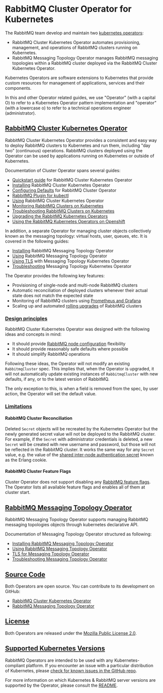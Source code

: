 # RabbitMQ Cluster Operator for Kubernetes

The RabbitMQ team develop and maintain two [kubernetes operators](https://kubernetes.io/docs/concepts/extend-kubernetes/operator/):

* RabbitMQ Cluster Kubernetes Operator automates provisioning, management, and operations of RabbitMQ clusters running on Kubernetes.
* RabbitMQ Messaging Topology Operator manages RabbitMQ messaging topologies within a RabbitMQ cluster deployed via the RabbitMQ Cluster Kubernetes Operator.

Kubernetes Operators are software extensions to Kubernetes that provide custom resources for management of applications,
services  and their components.

In this and other Operator related guides, we use "Operator" (with a capital O) to refer to a Kubernetes Operator
pattern implementation and "operator" (with a lowercase o) to refer to a technical operations
engineer (administrator).

## <a id='cluster-operator' class='anchor' href='#cluster-operator'>RabbitMQ Cluster Kubernetes Operator</a>

RabbitMQ Cluster Kubernetes Operator provides a consistent and easy way to deploy RabbitMQ clusters to Kubernetes and
run them, including "day two" (continuous) operations. RabbitMQ clusters deployed using the Operator can be
used by applications running on Kubernetes or outside of Kubernetes.

Documentation of Cluster Operator spans several guides:

 * [Quickstart guide](quickstart-operator.html) for RabbitMQ Cluster Kubernetes Operator
 * [Installing](install-operator.html) RabbitMQ Cluster Kubernetes Operator
 * [Configuring Defaults](configure-operator-defaults.html) for RabbitMQ Cluster Operator
 * [RabbitMQ Plugin for kubectl](kubectl-plugin.html)
 * [Using](using-operator.html) RabbitMQ Cluster Kubernetes Operator
 * [Monitoring RabbitMQ Clusters on Kubernetes](operator-monitoring.html)
 * [Troubleshooting RabbitMQ Clusters on Kubernetes](troubleshooting-operator.html)
 * [Upgrading the RabbitMQ Kubernetes Operators](upgrade-operator.html)
 * [Using the RabbitMQ Kubernetes Operators on Openshift](using-on-openshift.html)

In addition, a separate Operator for managing cluster objects collectively
known as the messaging topology: virtual hosts, user, queues, etc.
It is covered in the following guides:

 * [Installing](install-topology-operator.html) RabbitMQ Messaging Topology Operator
 * [Using](using-topology-operator.html) RabbitMQ Messaging Topology Operator
 * [Using TLS](tls-topology-operator.html) with Messaging Topology Kubernetes Operator
 * [Troubleshooting](troubleshooting-topology-operator.html) Messaging Topology Kubernetes Operator

The Operator provides the following key features:

* Provisioning of single-node and multi-node RabbitMQ clusters
* Automatic reconciliation of deployed clusters whenever their actual state does not match the expected state
* Monitoring of RabbitMQ clusters using [Prometheus and Grafana](../../prometheus.html)
* Scaling up and automated [rolling upgrades](../../upgrade.html) of RabbitMQ clusters

### <a id='op-design-principles' class='anchor' href='#op-design-principles'>Design principles</a>

RabbitMQ Cluster Kubernetes Operator was designed with the following ideas and concepts in mind:

* It should provide [RabbitMQ node configuration](../../configure.html) flexibility
* It should provide reasonably safe defaults where possible
* It should simplify RabbitMQ operations

Following these ideas, the Operator will not modify an existing `RabbitmqCluster` spec.
This implies that, when the Operator is upgraded, it will not automatically update
existing instances of `RabbitmqCluster` with new defaults, if any, or to the latest version of RabbitMQ.

The only exception to this, is when a field is removed from the spec, by user action, the Operator will set the default value.

### <a id='limitations' class='anchor' href='#limitations'>Limitations</a>

#### RabbitMQ Cluster Reconciliation

Deleted `Secret` objects will be recreated by the Kubernetes Operator but the newly generated secret value will
not be deployed to the RabbitMQ cluster. For example, if the `Secret` with administrator credentials is deleted,
a new `Secret` will be created with new username and password, but those will not be reflected in the RabbitMQ cluster.
It works the same way for any `Secret` value, e.g. the value of the [shared inter-node authentication secret](../../clustering.html#erlang-cookie)
known as the Erlang cookie.

#### RabbitMQ Cluster Feature Flags

Cluster Operator does not support disabling any [RabbitMQ feature flags](../../feature-flags.html#how-to-disable-feature-flags).
The Operator lists all available feature flags and enables all of them at cluster start.
 
## <a id='topology-operator' class='anchor' href='#topology-operator'>RabbitMQ Messaging Topology Operator</a>

RabbitMQ Messaging Topology Operator supports managing RabbitMQ messaging topologies objects through kubernetes declarative API.

Documentation of Messaging Topology Operator structured as following:

 * [Installing RabbitMQ Messaging Topology Operator](./install-topology-operator.html)
 * [Using RabbitMQ Messaging Topology Operator](./using-topology-operator.html)
 * [TLS for Messaging Topology Operator](./tls-topology-operator.html)
 * [Troubleshooting Messaging Topology Operator](./troubleshooting-topology-operator.html)

## <a id='source' class='anchor' href='#source'>Source Code</a>

Both Operators are open source. You can contribute to its development on GitHub:

* [RabbitMQ Cluster Kubernetes Operator](https://github.com/rabbitmq/cluster-operator)
* [RabbitMQ Messaging Topology Operator](https://github.com/rabbitmq/messaging-topology-operator)

## <a id='license' class='anchor' href='#license'>License</a>

Both Operators are released under the [Mozilla Public License 2.0](https://www.mozilla.org/en-US/MPL/2.0/).

## <a id='kubernetes-versions' class='anchor' href='#kubernetes-versions'>Supported Kubernetes Versions</a>

RabbitMQ Operators are intended to be used with any Kubernetes-compliant platform. If you encounter an issue with
a particular distribution of Kubernetes, please [check for known issues in the GitHub repo](https://github.com/rabbitmq/cluster-operator/issues).

For more information on which Kubernetes & RabbitMQ server versions are supported by the Operator,
please consult the [README](https://github.com/rabbitmq/cluster-operator#supported-versions).
